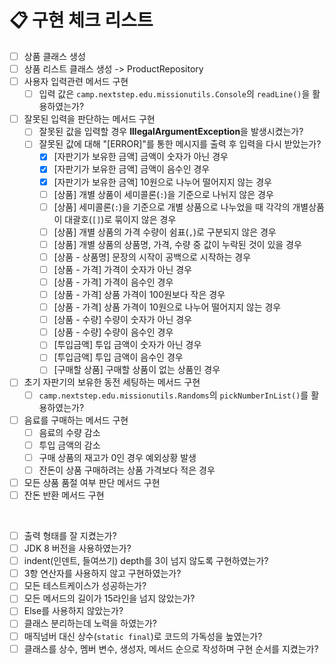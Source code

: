 # 📋 구현 체크 리스트
* [ ] 상품 클래스 생성
* [ ] 상품 리스트 클래스 생성 -> ProductRepository
* [ ] 사용자 입력관련 메서드 구현
    * [ ] 입력 값은 `camp.nextstep.edu.missionutils.Console`의 `readLine()`을 활용하였는가?
* [ ] 잘못된 입력을 판단하는 메서드 구현
    * [ ] 잘못된 값을 입력할 경우 **IllegalArgumentException**을 발생시켰는가?
    * [ ] 잘못된 값에 대해 "[ERROR]"를 통한 메시지를 출력 후 입력을 다시 받았는가?
        * [X] [자판기가 보유한 금액] 금액이 숫자가 아닌 경우
        * [X] [자판기가 보유한 금액] 금액이 음수인 경우
        * [X] [자판기가 보유한 금액] 10원으로 나누어 떨어지지 않는 경우
        * [ ] [상품] 개별 상품이 세미콜론(`:`)을 기준으로 나뉘지 않은 경우
        * [ ] [상품] 세미콜론(`:`)을 기준으로 개별 상품으로 나누었을 때 각각의 개별상품이 대괄호(`[]`)로 묶이지 않은 경우
        * [ ] [상품] 개별 상품의 가격 수량이 쉼표(`,`)로 구분되지 않은 경우
        * [ ] [상품] 개별 상품의 상품명, 가격, 수량 중 값이 누락된 것이 있을 경우
        * [ ] [상품 - 상품명] 문장의 시작이 공백으로 시작하는 경우
        * [ ] [상품 - 가격] 가격이 숫자가 아닌 경우
        * [ ] [상품 - 가격] 가격이 음수인 경우
        * [ ] [상품 - 가격] 상품 가격이 100원보다 작은 경우
        * [ ] [상품 - 가격] 상품 가격이 10원으로 나누어 떨어지지 않는 경우
        * [ ] [상품 - 수량] 수량이 숫자가 아닌 경우
        * [ ] [상품 - 수량] 수량이 음수인 경우
        * [ ] [투입금액] 투입 금액이 숫자가 아닌 경우
        * [ ] [투입금액] 투입 금액이 음수인 경우
        * [ ] [구매할 상품] 구매할 상품이 없는 상품인 경우
* [ ] 초기 자판기의 보유한 동전 세팅하는 메서드 구현
    * [ ] `camp.nextstep.edu.missionutils.Randoms`의 `pickNumberInList()`를 활용하였는가?
* [ ] 음료를 구매하는 메서드 구현
    * [ ] 음료의 수량 감소
    * [ ] 투입 금액의 감소
    * [ ] 구매 상품의 재고가 0인 경우 예외상황 발생
    * [ ] 잔돈이 상품 구매하려는 상품 가격보다 적은 경우
* [ ] 모든 상품 품절 여부 판단 메서드 구현
* [ ] 잔돈 반환 메서드 구현

<br>

* [ ] 출력 형태를 잘 지켰는가?
* [ ] JDK 8 버전을 사용하였는가?
* [ ] indent(인덴트, 들여쓰기) depth를 3이 넘지 않도록 구현하였는가?
* [ ] 3항 연산자를 사용하지 않고 구현하였는가?
* [ ] 모든 테스트케이스가 성공하는가?
* [ ] 모든 메서드의 길이가 15라인을 넘지 않았는가?
* [ ] Else를 사용하지 않았는가?
* [ ] 클래스 분리하는데 노력을 하였는가?
* [ ] 매직넘버 대신 상수(`static final`)로 코드의 가독성을 높였는가?
* [ ] 클래스를 상수, 멤버 변수, 생성자, 메서드 순으로 작성하며 구현 순서를 지켰는가?